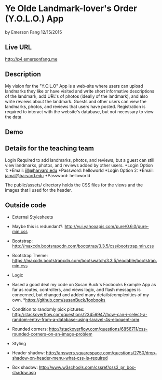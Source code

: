 # Ye Olde Landmark-lover's Order (Y.O.L.O.) App
by Emerson Fang
12/15/2015

## Live URL
<http://p4.emersonfang.me>

## Description
My vision for the "Y.O.L.O" App is a web-site where users can upload landmarks they like or have visited and write short informative
descriptions of the landmark, add URL's of photos (ideally of the landmark), and also write reviews about the landmark.
Guests and other users can view the landmarks, photos, and reviews that users have posted.  Registration is required to interact with
the website's database, but not necessary to view the data.

## Demo


## Details for the teaching team
Login Required to add landmarks, photos, and reviews, but a guest can still view landmarks, photos, and reviews added by other users.
*Login Option 1:
    *Email: jill@harvard.edu
    *Password: helloworld
*Login Option 2:
    *Email: jamal@harvard.edu
    *Password: helloworld

The public/assets/ directory holds the CSS files for the views and the images that I used for the
header.

## Outside code
* External Stylesheets
 * Maybe this is redundant?: http://yui.yahooapis.com/pure/0.6.0/pure-min.css
 * Bootstrap: http://maxcdn.bootsrapcdn.com/bootstrap/3.3.5/css/bootstrap.min.css
 * Bootstrap Theme: https://maxcdn.bootstrapcdn.com/bootswatch/3.3.5/readable/bootstrap.min.css
* Logic
 * Based a good deal my code on Susan Buck's Foobooks Example App as far as routes, controllers, and views logic, and flash messages is concerned,
    but changed and added many details/complexities of my own.
    *https://github.com/susanBuck/foobooks
 * Condition to randomly pick pictures: http://stackoverflow.com/questions/23456947/how-can-i-select-a-random-entry-from-a-database-using-laravel-4s-eloquent-orm
 * Rounded corners: http://stackoverflow.com/questions/6856711/css-rounded-corners-on-an-image-problem

* Styling
 * Header shadow: http://answers.squarespace.com/questions/2750/drop-shadow-on-header-menu-what-css-is-required
 * Box shadow: http://www.w3schools.com/cssref/css3_pr_box-shadow.asp